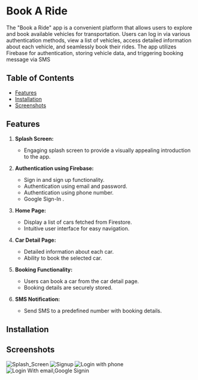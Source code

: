 # Book A Ride

The "Book a Ride" app is a convenient platform that allows users to explore and book available vehicles for transportation. Users can log in via various authentication methods, view a list of vehicles, access detailed information about each vehicle, and seamlessly book their rides. The app utilizes Firebase for authentication, storing vehicle data, and triggering booking message via SMS

## Table of Contents

- [Features](#features)
- [Installation](#installation)
- [Screenshots](#screenshots)


## Features

1. **Splash Screen:**
   - Engaging splash screen to provide a visually appealing introduction to the app.

2. **Authentication using Firebase:**
   - Sign in and sign up functionality.
   - Authentication using email and password.
   - Authentication using phone number.
   - Google Sign-In .

3. **Home Page:**
   - Display a list of cars fetched from Firestore.
   - Intuitive user interface for easy navigation.

4. **Car Detail Page:**
   - Detailed information about each car.
   - Ability to book the selected car.

5. **Booking Functionality:**
   - Users can book a car from the car detail page.
   - Booking details are securely stored.

6. **SMS Notification:**
   - Send SMS to a predefined number with booking details.

## Installation


## Screenshots
![Splash_Screen](https://github.com/sanishaukhale/book-a-ride/assets/43377357/dad804f1-143f-4ece-bf79-784da728c86b)
![Signup](https://github.com/sanishaukhale/book-a-ride/assets/43377357/da9068de-597d-4934-b4e7-67d433943ff4)
![Login with phone](https://github.com/sanishaukhale/book-a-ride/assets/43377357/eef3fd64-d1c4-40c1-95b6-f5b9b44cce44)
![Login With email,Google Signin](https://github.com/sanishaukhale/book-a-ride/assets/43377357/e6b96eb0-140d-449f-981b-6cb2c4a148af)


